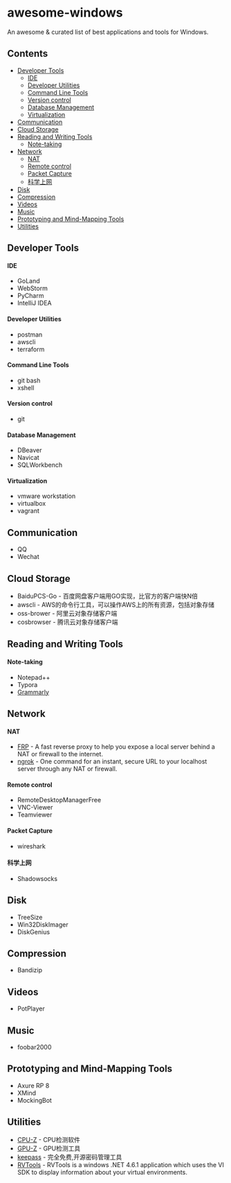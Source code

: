 # awesome-windows
An awesome & curated list of best applications and tools for Windows.
## Contents
- [Developer Tools](#developer-tools)
  - [IDE](#ide)
  - [Developer Utilities](#developer-utilities)
  - [Command Line Tools](#command-line-tools)
  - [Version control](#version-control)
  - [Database Management](#database-management)
  - [Virtualization](#virtualization)
- [Communication](#communication)
- [Cloud Storage](#cloud-storage)
- [Reading and Writing Tools](#reading-and-writing-tools)
  - [Note-taking](#note-taking)
- [Network](#network)
  - [NAT](#nat)
  - [Remote control](#remote-control)
  - [Packet Capture](#packet-capture)
  - [科学上网](#科学上网)
- [Disk](#disk)
- [Compression](#compression)
- [Videos](#videos)
- [Music](#music)
- [Prototyping and Mind-Mapping Tools](#prototyping-and-mind-mapping-tools)
- [Utilities](#utilities)
## Developer Tools
#### IDE
- GoLand
- WebStorm
- PyCharm
- IntelliJ IDEA
#### Developer Utilities
- postman
- awscli
- terraform
#### Command Line Tools
- git bash
- xshell
#### Version control
- git
#### Database Management
- DBeaver
- Navicat
- SQLWorkbench
#### Virtualization
- vmware workstation
- virtualbox
- vagrant
## Communication
- QQ
- Wechat
## Cloud Storage
- BaiduPCS-Go - 百度网盘客户端用GO实现，比官方的客户端快N倍
- awscli - AWS的命令行工具，可以操作AWS上的所有资源，包括对象存储
- oss-brower - 阿里云对象存储客户端
- cosbrowser - 腾讯云对象存储客户端
## Reading and Writing Tools
#### Note-taking
- Notepad++
- Typora
- [Grammarly](https://www.grammarly.com/)
## Network
#### NAT
- [FRP](https://github.com/fatedier/frp) - A fast reverse proxy to help you expose a local server behind a NAT or firewall to the internet.
- [ngrok](https://ngrok.com/) - One command for an instant, secure URL to your localhost server through any NAT or firewall.
#### Remote control
- RemoteDesktopManagerFree
- VNC-Viewer
- Teamviewer
#### Packet Capture
- wireshark
#### 科学上网
- Shadowsocks
## Disk
- TreeSize
- Win32DiskImager
- DiskGenius
## Compression
- Bandizip
## Videos
- PotPlayer
## Music
- foobar2000
## Prototyping and Mind-Mapping Tools
- Axure RP 8
- XMind
- MockingBot
## Utilities
- [CPU-Z](https://pan.baidu.com/s/17KNAyGOB6tTkK2l5wwLb2w) - CPU检测软件
- [GPU-Z](https://pan.baidu.com/s/1cBUzWQNslvL7NJV9C20XFQ) - GPU检测工具
- [keepass](https://keepass.info) - 完全免费,开源密码管理工具
- [RVTools](https://pan.baidu.com/s/1-M-vkwjlNDULklYONh2lug) - RVTools is a windows .NET 4.6.1 application which uses the VI SDK to display information about your virtual environments.
